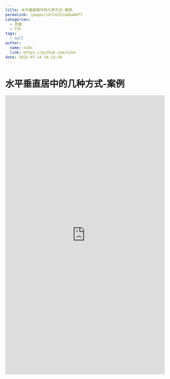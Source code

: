 ```yaml
---
title: 水平垂直居中的几种方式-案例 
permalink: /pages/cb7cb251adba4bf7
categories: 
  - 页面
  - CSS
tags: 
  - null
author: 
  name: niko
  link: https://github.com/niko
date: 2022-07-14 14:13:29
---
```

# 水平垂直居中的几种方式-案例

<iframe height="880" style="width: 100%;" scrolling="no" title="水平垂直居中的几种方式" src="https://codepen.io/niko/embed/poJLeYv?height=880&theme-id=light&default-tab=result" frameborder="no" allowtransparency="true" allowfullscreen="true">
  See the Pen <a href='https://codepen.io/niko/pen/poJLeYv'>水平垂直居中的几种方式</a> by niko
  (<a href='https://codepen.io/niko'>@niko</a>) on <a href='https://codepen.io'>CodePen</a>.
</iframe>

